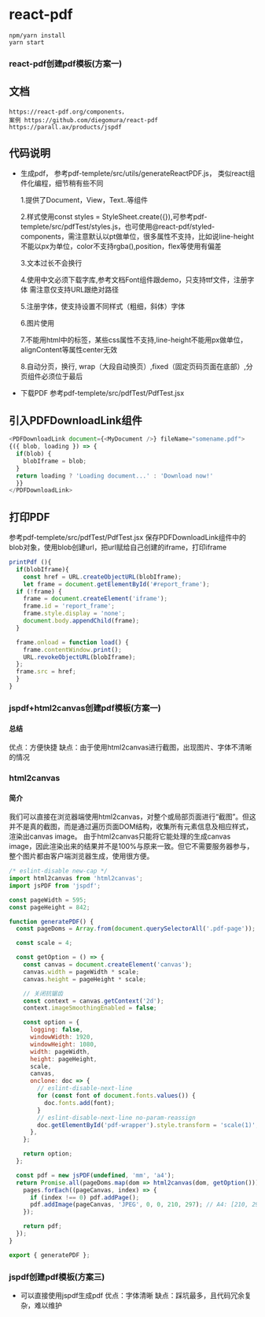 # react-pdf
```
npm/yarn install
yarn start
```
### react-pdf创建pdf模板(方案一)

## 文档
```
https://react-pdf.org/components，
案例 https://github.com/diegomura/react-pdf
https://parall.ax/products/jspdf
```
## 代码说明
- 生成pdf， 参考pdf-templete/src/utils/generateReactPDF.js，
   类似react组件化编程，细节稍有些不同

  1.提供了Document，View，Text..等组件
  
  2.样式使用const styles = StyleSheet.create({}),可参考pdf-templete/src/pdfTest/styles.js，也可使用@react-pdf/styled-components，需注意默认以pt做单位，很多属性不支持，比如说line-height不能以px为单位，color不支持rgba(),position，flex等使用有偏差

  3.文本过长不会换行

  4.使用中文必须下载字库,参考文档Font组件跟demo，只支持ttf文件，注册字体
需注意仅支持URL跟绝对路径

  5.注册字体，使支持设置不同样式（粗细，斜体）字体

  6.图片使用

  7.不能用html中的标签，某些css属性不支持,line-height不能用px做单位，alignContent等属性center无效

  8.自动分页，换行, wrap（大段自动换页）,fixed（固定页码页面在底部）,分页组件必须位于最后

- 下载PDF
参考pdf-templete/src/pdfTest/PdfTest.jsx

## 引入PDFDownloadLink组件
```js
<PDFDownloadLink document={<MyDocument />} fileName="somename.pdf">
{({ blob, loading }) => {
  if(blob) {
    blobIframe = blob;
  }
  return loading ? 'Loading document...' : 'Download now!'
  }}
</PDFDownloadLink>
```
## 打印PDF
参考pdf-templete/src/pdfTest/PdfTest.jsx
保存PDFDownloadLink组件中的blob对象，使用blob创建url，把url赋给自己创建的iframe，打印iframe
```js
printPdf (){
  if(blobIframe){
    const href = URL.createObjectURL(blobIframe);
    let frame = document.getElementById('#report_frame');
  if (!frame) {
    frame = document.createElement('iframe');
    frame.id = 'report_frame';
    frame.style.display = 'none';
    document.body.appendChild(frame);
  }

  frame.onload = function load() {
    frame.contentWindow.print();
    URL.revokeObjectURL(blobIframe);
  };
  frame.src = href;
  }
}
```
### jspdf+html2canvas创建pdf模板(方案一)

#### 总结
优点：方便快捷
缺点：由于使用html2canvas进行截图，出现图片、字体不清晰的情况

### html2canvas
#### 简介
我们可以直接在浏览器端使用html2canvas，对整个或局部页面进行“截图”。但这并不是真的截图，而是通过遍历页面DOM结构，收集所有元素信息及相应样式，渲染出canvas image。
由于html2canvas只能将它能处理的生成canvas image，因此渲染出来的结果并不是100%与原来一致。但它不需要服务器参与，整个图片都由客户端浏览器生成，使用很方便。

```js
/* eslint-disable new-cap */
import html2canvas from 'html2canvas';
import jsPDF from 'jspdf';

const pageWidth = 595;
const pageHeight = 842;

function generatePDF() {
  const pageDoms = Array.from(document.querySelectorAll('.pdf-page'));

  const scale = 4;

  const getOption = () => {
    const canvas = document.createElement('canvas');
    canvas.width = pageWidth * scale;
    canvas.height = pageHeight * scale;

    // 关闭抗锯齿
    const context = canvas.getContext('2d');
    context.imageSmoothingEnabled = false;

    const option = {
      logging: false,
      windowWidth: 1920,
      windowHeight: 1080,
      width: pageWidth,
      height: pageHeight,
      scale,
      canvas,
      onclone: doc => {
        // eslint-disable-next-line
        for (const font of document.fonts.values()) {
          doc.fonts.add(font);
        }
        // eslint-disable-next-line no-param-reassign
        doc.getElementById('pdf-wrapper').style.transform = 'scale(1)';
      },
    };

    return option;
  };

  const pdf = new jsPDF(undefined, 'mm', 'a4');
  return Promise.all(pageDoms.map(dom => html2canvas(dom, getOption()))).then(pages => {
    pages.forEach((pageCanvas, index) => {
      if (index !== 0) pdf.addPage();
      pdf.addImage(pageCanvas, 'JPEG', 0, 0, 210, 297); // A4: [210, 297]
    });

    return pdf;
  });
}

export { generatePDF };
```

### jspdf创建pdf模板(方案三)
- 可以直接使用jspdf生成pdf
  优点：字体清晰
  缺点：踩坑最多，且代码冗余复杂，难以维护